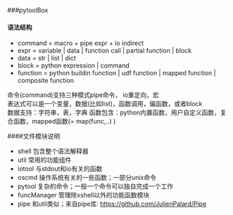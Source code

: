 ###pytoolBox

#### 语法结构
- command = macro + pipe expr + io indirect
- expr = variable | data | function call | partial function | block
- data = str | list | dict
- block = python expression | command
- function = python buildin function | udf function | mapped function | composite function


命令(command)支持三种模式pipe命令， io重定向，宏   
表达式可以是一个变量，数据(比如list)，函数调用，偏函数，或者block   
数据支持：字符串，表，字典
函数包含：python内置函数，用户自定义函数，复合函数，mapped函数(= map(func,..) )


####文件模块说明
- shell 包含整个语法解释器
- util 常用的功能组件
- iotool 与stdout和io有关的函数
- oscmd 操作系统有关的一些函数；一部分unix命令
- pytool 复杂的命令；一般一个命令可以独自完成一个工作
- funcManager 管理除xshell以外的功能函数模块
- pipe 和util类似；来自pipe库: https://github.com/JulienPalard/Pipe


